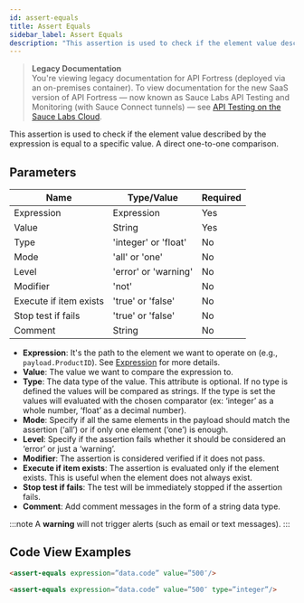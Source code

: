 ```yaml
---
id: assert-equals
title: Assert Equals
sidebar_label: Assert Equals
description: "This assertion is used to check if the element value described by the expression is equal to a specific value."
---
```


<head>
  <meta name="robots" content="noindex" />
</head>

>**Legacy Documentation**<br/>You're viewing legacy documentation for API Fortress (deployed via an on-premises container). To view documentation for the new SaaS version of API Fortress &#8212; now known as Sauce Labs API Testing and Monitoring (with Sauce Connect tunnels) &#8212; see [API Testing on the Sauce Labs Cloud](/api-testing/).

This assertion is used to check if the element value described by the expression is equal to a specific value. A direct one-to-one comparison.

## Parameters

| **Name** | **Type/Value** | **Required** |
| --- | --- | --- |
| Expression | Expression | Yes |
| Value | String | Yes |
| Type | 'integer' or 'float' | No |
| Mode | 'all' or 'one' | No |
| Level | 'error' or 'warning' | No |
| Modifier | 'not' | No |
| Execute if item exists | 'true' or 'false' | No |
| Stop test if fails | 'true' or 'false' | No |
| Comment | String | No |

* __Expression__: It's the path to the element we want to operate on (e.g., `payload.ProductID`). See [Expression](/api-testing/on-prem/reference/expression/) for more details.
* __Value__: The value we want to compare the expression to.
* __Type__: The data type of the value. This attribute is optional. If no type is defined the values will be compared as strings. If the type is set the values will evaluated with the chosen comparator (ex: ‘integer’ as a whole number, ‘float’ as a decimal number).
* __Mode__: Specify if all the same elements in the payload should match the assertion (‘all’) or if only one element (‘one’) is enough.
* __Level__: Specify if the assertion fails whether it should be considered an ‘error’ or just a ‘warning’.
* __Modifier__: The assertion is considered verified if it does not pass.
* __Execute if item exists__: The assertion is evaluated only if the element exists. This is useful when the element does not always exist.
* __Stop test if fails__: The test will be immediately stopped if the assertion fails.
* __Comment__: Add comment messages in the form of a string data type.

:::note
A **warning** will not trigger alerts (such as email or text messages).
:::

## Code View Examples

```html
<assert-equals expression=”data.code” value=”500″/>
```

```html
<assert-equals expression=”data.code” value=”500″ type=”integer”/>
```
